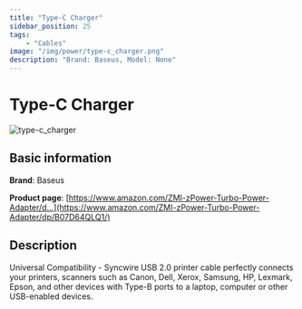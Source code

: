 ```yaml
---
title: "Type-C Charger"
sidebar_position: 25
tags:
    - "Cables"
image: "/img/power/type-c_charger.png"
description: "Brand: Baseus, Model: None"
---
```

# Type-C Charger

![type-c_charger](/img/power/type-c_charger.png)

## Basic information

**Brand**: Baseus

**Product page**: [https://www.amazon.com/ZMI-zPower-Turbo-Power-Adapter/d...](https://www.amazon.com/ZMI-zPower-Turbo-Power-Adapter/dp/B07D64QLQ1/)

## Description

Universal Compatibility \- Syncwire USB 2\.0 printer cable perfectly connects your printers, scanners such as Canon, Dell, Xerox, Samsung, HP, Lexmark, Epson, and other devices with Type\-B ports to a laptop, computer or other USB\-enabled devices\.

